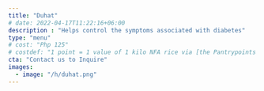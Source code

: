 ```yaml
---
title: "Duhat"
# date: 2022-04-17T11:22:16+06:00
description : "Helps control the symptoms associated with diabetes"
type: "menu"
# cost: "Php 125"
# costdef: "1 point = 1 value of 1 kilo NFA rice via [the Pantrypoints system](https://pantrypoints.com)"
cta: "Contact us to Inquire"
images:
  - image: "/h/duhat.png"
---
```


